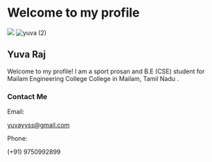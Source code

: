 

# Welcome to my profile

![](profile:)
![yuva (2)](https://github.com/user-attachments/assets/80bb128b-7985-42f4-bcce-713c600fa5db)

## Yuva Raj

Welcome to my profile! 
I am a sport prosan and B.E (CSE) student for Mailam Engineering College College in Mailam, Tamil Nadu .


### Contact Me

Email:

yuvayyss@gmail.com

Phone:

(+91) 9750992899

